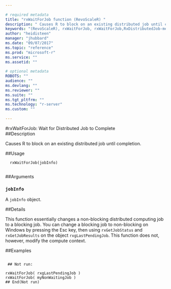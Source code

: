 ```yaml
--- 
 
# required metadata 
title: "rxWaitForJob function (RevoScaleR) " 
description: " Causes R to block on an existing distributed job until completion. " 
keywords: "(RevoScaleR), rxWaitForJob, rxWaitForJob,RxDistributedJob-method, rxWaitForJob,RxDistributedSqlServerJob-method, rxWaitForJob,RxDistributedTeradataJob-method, rxWaitForJob,RxDistributedHadoopMRJob-method, rxWaitForJob,ANY-method, IO" 
author: "heidisteen" 
manager: "jhubbard" 
ms.date: "09/07/2017" 
ms.topic: "reference" 
ms.prod: "microsoft-r" 
ms.service: "" 
ms.assetid: "" 
 
# optional metadata 
ROBOTS: "" 
audience: "" 
ms.devlang: "" 
ms.reviewer: "" 
ms.suite: "" 
ms.tgt_pltfrm: "" 
ms.technology: "r-server" 
ms.custom: "" 
 
--- 
```

 
 
 
 
 
 
 
 #rxWaitForJob:  Wait for Distributed Job to Complete  
 ##Description
 
Causes R to block on an existing distributed job until completion.
 
 
 
 ##Usage

```   
  rxWaitForJob(jobInfo)
 
```
 
 
 ##Arguments

   
  
 ### `jobInfo`
 A `jobInfo` object. 
  
 
 
 
 ##Details
 
This function essentially changes a non-blocking distributed computing job to 
a blocking job. You can change a blocking job to non-blocking on Windows by
pressing the Esc key, then using `rxGetJobStatus` and `rxGetJobResults`
on the object `rxgLastPendingJob`. This function does not, however, modify
the compute context.
 
 

 


 
 
 ##Examples

 ```
   
  ## Not run:
 
rxWaitForJob( rxgLastPendingJob )
rxWaitForJob( myNonWaitingJob )
 ## End(Not run) 
  
 
```
 
 

